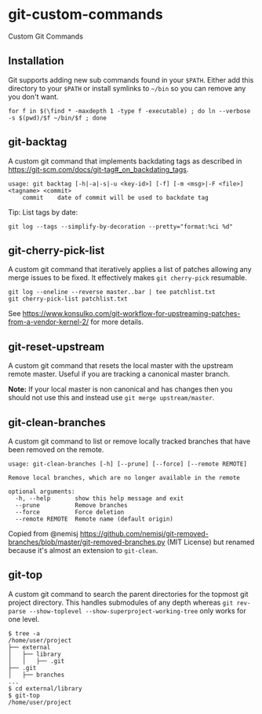 # git-custom-commands
Custom Git Commands

## Installation

Git supports adding new sub commands found in your `$PATH`. Either add this directory to your `$PATH` or install symlinks to `~/bin` so you can remove any you don't want.

`for f in $(\find * -maxdepth 1 -type f -executable) ; do ln --verbose -s $(pwd)/$f ~/bin/$f ; done`

## git-backtag

A custom git command that implements backdating tags as described in https://git-scm.com/docs/git-tag#_on_backdating_tags.

```
usage: git backtag [-h|-a|-s|-u <key-id>] [-f] [-m <msg>|-F <file>] <tagname> <commit>
    commit    date of commit will be used to backdate tag
```

Tip: List tags by date:

```
git log --tags --simplify-by-decoration --pretty="format:%ci %d"
```

## git-cherry-pick-list

A custom git command that iteratively applies a list of patches allowing any merge issues to be fixed. It effectively makes `git cherry-pick` resumable.

```
git log --oneline --reverse master..bar | tee patchlist.txt
git cherry-pick-list patchlist.txt
```

See https://www.konsulko.com/git-workflow-for-upstreaming-patches-from-a-vendor-kernel-2/ for more details.

## git-reset-upstream

A custom git command that resets the local master with the upstream remote master. Useful if you are tracking a canonical master branch.

**Note:** If your local master is non canonical and has changes then you should not use this and instead use `git merge upstream/master`.

## git-clean-branches

A custom git command to list or remove locally tracked branches that have been removed on the remote.

```
usage: git-clean-branches [-h] [--prune] [--force] [--remote REMOTE]

Remove local branches, which are no longer available in the remote

optional arguments:
  -h, --help       show this help message and exit
  --prune          Remove branches
  --force          Force deletion
  --remote REMOTE  Remote name (default origin)
```

Copied from @nemisj https://github.com/nemisj/git-removed-branches/blob/master/git-removed-branches.py (MIT License) but renamed because it's almost an extension to `git-clean`.

## git-top

A custom git command to search the parent directories for the topmost git project directory. This handles submodules of any depth whereas `git rev-parse --show-toplevel --show-superproject-working-tree` only works for one level.

```
$ tree -a
/home/user/project
├── external
│   ├── library
│   │   ├── .git
├── .git
│   ├── branches
...
$ cd external/library
$ git-top
/home/user/project
```
